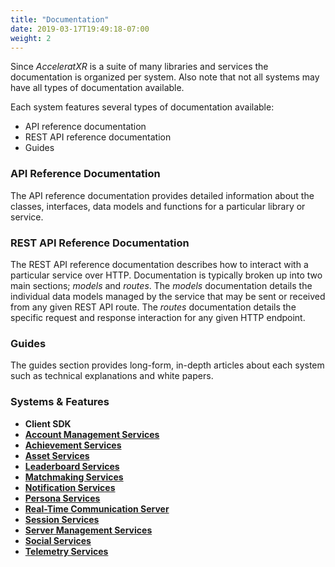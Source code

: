 ```yaml
---
title: "Documentation"
date: 2019-03-17T19:49:18-07:00
weight: 2
---
```


Since _AcceleratXR_ is a suite of many libraries and services the documentation is organized per system. Also note that not all systems may have all types of documentation available.

Each system features several types of documentation available:

- API reference documentation
- REST API reference documentation
- Guides

### API Reference Documentation

The API reference documentation provides detailed information about the classes, interfaces, data models and functions for a particular library or service.

### REST API Reference Documentation

The REST API reference documentation describes how to interact with a particular service over HTTP. Documentation is typically broken up into two main sections; _models_ and _routes_. The _models_ documentation details the individual data models managed by the service that may be sent or received from any given REST API route. The _routes_ documentation details the specific request and response interaction for any given HTTP endpoint.

### Guides

The guides section provides long-form, in-depth articles about each system such as technical explanations and white papers.

### Systems & Features

- **Client SDK**
- [**Account Management Services**](/docs/account_services)
- [**Achievement Services**](/docs/achievements_services)
- [**Asset Services**](/docs/asset_services)
- [**Leaderboard Services**](/docs/leaderboard_services)
- [**Matchmaking Services**](/docs/matchmaking_services)
- [**Notification Services**](/docs/notification_services)
- [**Persona Services**](/docs/persona_services)
- [**Real-Time Communication Server**](/docs/rtc_server)
- [**Session Services**](/docs/session_services)
- [**Server Management Services**](/docs/server_manager_services)
- [**Social Services**](/docs/social_services)
- [**Telemetry Services**](/docs/telemetry_services)
